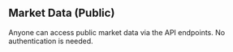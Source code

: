 ## Market Data (Public)

Anyone can access public market data via the API endpoints. No authentication is needed. 
